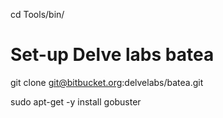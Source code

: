 cd Tools/bin/

# Set-up Delve labs batea
git clone git@bitbucket.org:delvelabs/batea.git

sudo apt-get -y install gobuster
